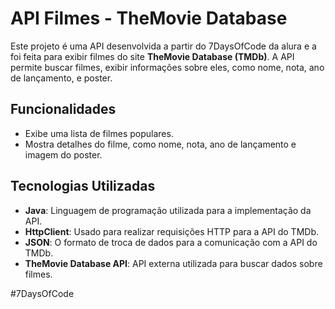 # API Filmes - TheMovie Database

Este projeto é uma API desenvolvida a partir do 7DaysOfCode da alura e a foi feita para exibir filmes do site **TheMovie Database (TMDb)**. A API permite buscar filmes, exibir informações sobre eles, como nome, nota, ano de lançamento, e poster.

## Funcionalidades

- Exibe uma lista de filmes populares.
- Mostra detalhes do filme, como nome, nota, ano de lançamento e imagem do poster.

## Tecnologias Utilizadas

- **Java**: Linguagem de programação utilizada para a implementação da API.
- **HttpClient**: Usado para realizar requisições HTTP para a API do TMDb.
- **JSON**: O formato de troca de dados para a comunicação com a API do TMDb.
- **TheMovie Database API**: API externa utilizada para buscar dados sobre filmes.


#7DaysOfCode
